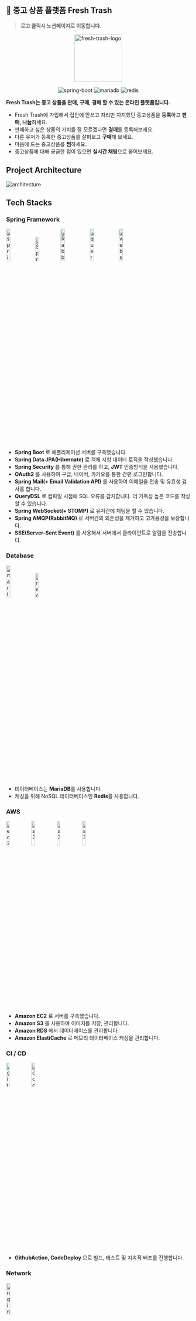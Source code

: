 ## 🌱 중고 상품 플랫폼 Fresh Trash

> **로고 클릭시 노션페이지로 이동합니다.**

<p align="center">
    <a href="https://www.notion.so/Demo-Fresh-Trash-3cd71413eefe4bc385d13e7b2ea59bd4?pvs=4">
      <img width="130" alt="fresh-trash-logo" src="https://github.com/fresh-trash-project/fresh-trash-backend/assets/82129206/c59a7b43-f772-4898-ab0d-829c358570cf">
    </a>
</p>
<p align="center">
  <img src="https://img.shields.io/badge/spring_boot-v2.7.18-green?logo=springboot"  alt="spring-boot" />
  <img src="https://img.shields.io/badge/mariadb-v10.11.7-blue?logo=mariadb" alt="mariadb"/>
  <img src="https://img.shields.io/badge/redis-v7.2.4-red?logo=redis" alt="redis"/>
</p>

**Fresh Trash는 중고 상품을 판매, 구매, 경매 할 수 있는 온라인 플랫폼입니다.**
- Fresh Trash에 가입해서 집안에 안쓰고 자리만 차지했던 중고상품을 **등록**하고 **판매, 나눔**하세요.
- 판매하고 싶은 상품의 가치를 잘 모르겠다면 **경매**를 등록해보세요.
- 다른 유저가 등록한 중고상품를 살펴보고 **구매**해 보세요.
- 마음에 드는 중고상품를 **찜**하세요.
- 중고상품에 대해 궁금한 점이 있으면 **실시간 채팅**으로 물어보세요.

## Project Architecture

<p>
   <img src="https://github.com/fresh-trash-project/fresh-trash-backend/assets/82129206/fad841ba-68bf-4567-85eb-401cf138532f" alt="architecture" />
</p>


## Tech Stacks

### Spring Framework

<p>
  <img src="https://user-images.githubusercontent.com/52682603/138834253-9bcd8b12-241f-41b2-85c4-d723a16bdb58.png" alt="spring_boot" width=15%>
  <img src="https://github.com/fresh-trash-project/fresh-trash-backend/assets/82129206/4a5d84ba-d12d-48a5-aec0-36821aca646e" alt="Spring Security" width=13%>
  <img src="https://github.com/fresh-trash-project/fresh-trash-backend/assets/82129206/9c872305-6245-4c10-b71f-925fee6dd83a" alt="RabbitMQ" width=15%>
  <img src="https://user-images.githubusercontent.com/52682603/138834280-73acd37b-97ef-4136-b58e-6138eb4fcc46.png" alt="query_dsl" width=15%>
  <img src="https://github.com/fresh-trash-project/fresh-trash-backend/assets/82129206/e8d1d412-1039-4c39-9e41-12742a9bd080" alt="websocket" width=15%>
</p>

- **Spring Boot** 로 애플리케이션 서버를 구축했습니다.
- **Spring Data JPA(Hibernate)** 로 객체 지향 데이터 로직을 작성했습니다.
- **Spring Security** 를 통해 권한 관리를 하고, **JWT** 인증방식을 사용했습니다.
- **OAuth2** 를 사용하여 구글, 네이버, 카카오를 통한 간편 로그인합니다.
- **Spring Mail(+ Email Validation API)** 를 사용하여 이메일을 전송 및 유효성 검사를 합니다.
- **QueryDSL** 로 컴파일 시점에 SQL 오류를 감지합니다. 더 가독성 높은 코드를 작성할 수 있습니다. 
- **Spring WebSocket(+ STOMP)** 로 유저간에 채팅을 할 수 있습니다.
- **Spring AMQP(RabbitMQ)** 로 서버간의 의존성을 제거하고 고가용성을 보장합니다.
- **SSE(Server-Sent Event)** 를 사용해서 서버에서 클라이언트로 알림을 전송합니다.


### Database
<p>
   <img width=15% src="https://github.com/fresh-trash-project/fresh-trash-backend/assets/82129206/a25f6bf9-3ee0-490b-a056-177f2d2674ef" alt="mariadb" />
   <img width=13% src="https://github.com/fresh-trash-project/fresh-trash-backend/assets/82129206/7b72cc13-95d0-453b-b79b-fd5b010f80cd" alt="redis" />
</p>

- 데이터베이스는 **MariaDB**를 사용합니다.
- 캐싱을 위해 NoSQL 데이터베이스인 **Redis**를 사용합니다.


### AWS
<p>
   <img width=13% src="https://github.com/fresh-trash-project/fresh-trash-backend/assets/82129206/c0997875-9fb7-493d-a7d9-c089e011a436" alt="ec2" />
   <img width=13% src="https://github.com/fresh-trash-project/fresh-trash-backend/assets/82129206/ea9f30a4-b460-4d6c-a71b-eb4f1e32ecf1" alt="s3" />
   <img width=13% src="https://github.com/fresh-trash-project/fresh-trash-backend/assets/82129206/b0431ba3-aa03-4ffa-a2c6-d9d6c3c3b949" alt="s3" />
   <img width=13% src="https://github.com/fresh-trash-project/fresh-trash-backend/assets/82129206/a446cf8a-2d93-45f1-a8d3-fdc6a8d7f518" alt="s3" />
</p>

- **Amazon EC2** 로 서버를 구축했습니다.
- **Amazon S3** 를 사용하여 이미지를 저장, 관리합니다.
- **Amazon RDS** 에서 데이터베이스를 관리합니다.
- **Amazon ElastiCache** 로 메모리 데이터베이스 캐싱을 관리합니다.

### CI / CD
<p>
   <img width=13% src="https://github.com/fresh-trash-project/fresh-trash-backend/assets/82129206/9c02bfb1-caf0-44c1-aa74-355a2c0e66e7" alt="github_action" />
   <img width=13% src="https://github.com/fresh-trash-project/fresh-trash-backend/assets/82129206/2fa86757-9c7a-4ab1-90ce-8580bd3a5d9e" alt="code_deploy" />
</p>

- **GithubAction, CodeDeploy** 으로 빌드, 테스트 및 지속적 배포를 진행합니다.

### Network
<p>
   <img width=15% src="https://github.com/fresh-trash-project/fresh-trash-backend/assets/82129206/6f41d019-15e0-419b-adc9-c8ccda0dc82e" alt="nginx" />
</p>

- Nginx를 리버스 프록시로 활용하고 있습니다.


## ERD

<a href="https://www.erdcloud.com/p/t6LvnnESYwAQtyfGX">
   <img src="https://github.com/fresh-trash-project/fresh-trash-backend/assets/61103343/fb44c2b9-8151-4ff5-8648-052e67c2001f" alt="ERD" />
</a>


## 주요 기능

- [X] 로그인
- [X] 회원가입
- [X] 사용자 정보
- [X] 중고상품 조회/등록/수정/삭제
- [X] 알림 기능
- [X] 1:1 채팅 기능 
- [X] 경매 조회/등록/삭제
- [X] 경매 입찰/낙찰


